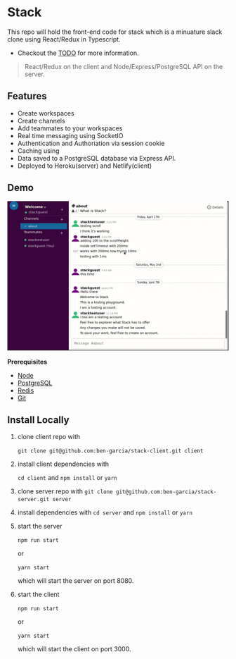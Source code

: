 # Stack

This repo will hold the front-end code for stack which is a minuature slack clone using React/Redux in Typescript.

- Checkout the [TODO](TODO.md) for more information.

> React/Redux on the client and Node/Express/PostgreSQL API on the server.

## Features

- Create workspaces
- Create channels
- Add teammates to your workspaces
- Real time messaging using SocketIO
- Authentication and Authoriation via session cookie
- Caching using
- Data saved to a PostgreSQL database via Express API.
- Deployed to Heroku(server) and Netlify(client)

## Demo

![](demo.gif)

**Prerequisites**

- [Node](https://nodejs.org)
- [PostgreSQL](https://www.postgresql.org/)
- [Redis](https://redis.io/)
- [Git](https://git-scm.com/)

## Install Locally

1. clone client repo with

   `git clone git@github.com:ben-garcia/stack-client.git client`

2. install client dependencies with

   `cd client` and `npm install` or `yarn`

3. clone server repo with
   `git clone git@github.com:ben-garcia/stack-server.git server`

4. install dependencies with
   `cd server` and `npm install` or `yarn`

5) start the server

   `npm run start`

   or

   `yarn start`

   which will start the server on port 8080.

6) start the client

   `npm run start`

   or

   `yarn start`

   which will start the client on port 3000.
